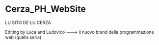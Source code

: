 # Cerza_PH_WebSite
LU SITO DE LU CERZA


Editing by Luca and Ludovico ---> il nuovo brand della programmazione web (quella seria)
